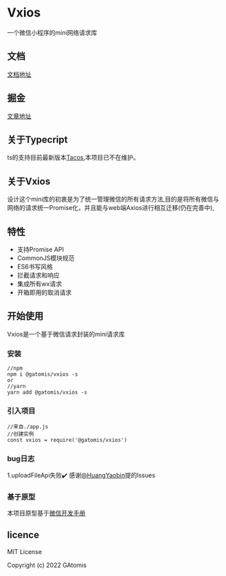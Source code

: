 <!--
 * @Description: 请输入....
 * @Author: Gavin
 * @Date: 2022-02-09 22:35:52
 * @LastEditTime: 2022-03-04 12:59:25
 * @LastEditors: Gavin
-->
# Vxios
一个微信小程序的mini网络请求库

## 文档
[文档地址](https://gatomis.github.io/Vxios/)

## 掘金
[文章地址](https://juejin.cn/post/7064438079355879455)
## 关于Typecript 
ts的支持目前最新版本[Tacos](https://github.com/GAtomis/tacos),本项目已不在维护。

## 关于Vxios
设计这个mini库的初衷是为了统一管理微信的所有请求方法,目的是将所有微信与网络的请求统一Promise化，并且能与web端Axios进行相互迁移(仍在完善中),
## 特性
* 支持Promise API
* CommonJS模块规范
* ES6书写风格
* 拦截请求和响应
* 集成所有wx请求
* 开箱即用的取消请求
## 开始使用

Vxios是一个基于微信请求封装的mini请求库

### 安装
```shell
//npm
npm i @gatomis/vxios -s
or
//yarn
yarn add @gatomis/vxios -s
```
### 引入项目

```
//来自./app.js
//创建实例
const vxios = require('@gatomis/vxios')
```
### bug日志
1.uploadFileApi失败:heavy_check_mark: 感谢[@HuangYaobin](https://github.com/HuangYaobin)提的Issues

### 基于原型
本项目原型基于[微信开发手册](https://developers.weixin.qq.com/miniprogram/dev/api/network/request/wx.request.html)
## licence
MIT License

Copyright (c) 2022 GAtomis
